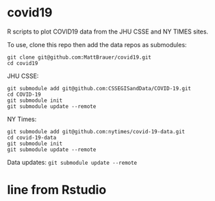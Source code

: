 # covid19

R scripts to plot COVID19 data from the JHU CSSE and NY TIMES sites.

To use, clone this repo then add the data repos as submodules:

```
git clone git@github.com:MattBrauer/covid19.git
cd covid19
```
JHU CSSE:
```
git submodule add git@github.com:CSSEGISandData/COVID-19.git
cd COVID-19
git submodule init
git submodule update --remote
```
NY Times:
```
git submodule add git@github.com:nytimes/covid-19-data.git
cd covid-19-data
git submodule init
git submodule update --remote
```

Data updates:
`git submodule update --remote` 

# line from Rstudio
